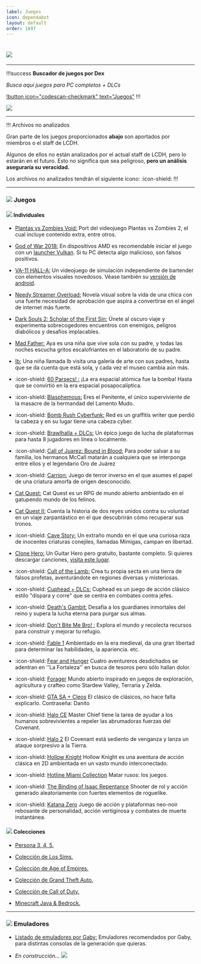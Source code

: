 ```yaml
---
label: Juegos
icon: dependabot
layout: default
order: 1697
---
```


# ![](https://i.postimg.cc/3R53SB35/banner-items-lcdh-1.png)

---


!!!success **Buscador de juegos por Dex**

*Busca aquí juegos para PC completos + DLCs*

[!button icon="codescan-checkmark" text="Juegos"](https://tiny.cc/noirpc)
!!!

![](https://i.postimg.cc/TYNN9ZW6/Proyecto-nuevo-22.png)

---

!!! Archivos no analizados

Gran parte de los juegos proporcionados **abajo** son aportados por miembros o el staff de LCDH.

Algunos de ellos no están analizados por el actual staff de LCDH, pero lo estarán en el futuro. Esto no significa que sea peligroso, **pero un análisis aseguraría su veracidad.**

Los archivos no analizados tendrán el siguiente icono: :icon-shield:
!!!

---

### ![](https://i.postimg.cc/fyHqs50r/Proyecto-nuevo-2.png) **Juegos**


#### ![](https://i.postimg.cc/s2DT9mVX/Proyecto-nuevo-5.png) Individuales


- [Plantas vs Zombies Void:](https://gamejolt.com/games/Xuwugames_PVZ_Void/714049) Port del videojuego Plantas vs Zombies 2, el cual incluye contenido extra, entre otros.


- [God of War 2018:](https://www.mediafire.com/file/9p2wvvx6rghx3gy/6oW2O18.rar) En dispositivos AMD es recomendable iniciar el juego con un [launcher Vulkan](https://www.nexusmods.com/godofwar/mods/20). Si tu PC detecta algo malicioso, son falsos positivos. 


- [VA-11 HALL-A:](https://www.mediafire.com/folder/70c92n0qz1wzi/VA-11-HALL-A) Un videojuego de simulación independiente de bartender con elementos visuales novedosos. Véase también su [versión de android](https://lcdh.tech/móviles/m-android/#individuales).


- [Needy Streamer Overload:](https://www.mediafire.com/file/u22rammht0klptf/Needy+Streamer+Overload.rar/file) Novela visual sobre la vida de una chica con una fuerte necesidad de aprobación que aspira a convertirse en el ángel de internet más fuerte.


- [Dark Souls 2: Scholar of the First Sin:](https://www.mediafire.com/file/5v1twvcsmqa6igs/DS2-S0TF5.rar?dkey=ut5zrugjis9&r=1843) Únete al oscuro viaje y experimenta sobrecogedores encuentros con enemigos, peligros diabólicos y desafíos implacables.


- [Mad Father:](https://www.mediafire.com/download/jja2hg3uocironx) Aya es una niña que vive sola con su padre, y todas las noches escucha gritos escalofriantes en el laboratorio de su padre.


- [Ib:](https://www.mediafire.com/download/l8y1prhsp8cjlsk) Una niña llamada Ib visita una galería de arte con sus padres, hasta que se da cuenta que está sola, y cada vez el museo cambia aún más.


- :icon-shield: [60 Parsecs! :](https://mega.nz/file/aAZRXarC#IU57m4lyYuYq11Uk9LltYE9v7VnmvoVhODphmDpByXQ) ¡La era espacial atómica fue la bomba! Hasta que se convirtió en la era espacial posapocalíptica.


- :icon-shield: [Blasphemous:](https://www.mediafire.com/file/dsu23j2oqugekne/Bla7sphem9us0.rar/file?dkey=802wa61ngcd&r=796) Eres el Penitente, el único superviviente de la masacre de la hermandad del Lamento Mudo.


- :icon-shield: [Bomb Rush Cyberfunk:](https://www.mediafire.com/download/og8q6o2zcqs2scl) Red es un graffitis writer que perdió la cabeza y en su lugar tiene una cabeza cyber.


- :icon-shield: [Brawlhalla + DLCs:](https://www.mediafire.com/file/7fj0t03lc7fhuyg/BRAW_Setup.exe/file) Un épico juego de lucha de plataformas para hasta 8 jugadores en línea o localmente.


- :icon-shield: [Call of Juarez: Bound in Blood:](https://mega.nz/#!G9ElhZCa!EhlwKd4nQsZVrt1UzDA0w_xae4WFULZJ5fdXcpHtpqs) Para poder salvar a su familia, los hermanos McCall matarán a cualquiera que se interponga entre ellos y el legendario Oro de Juárez


- :icon-shield: [Carrion:](https://www.mediafire.com/file/od52nydh6k3nx7u/Ca1rr3ion-06.11.2022-elamigos.rar/file) Juego de terror inverso en el que asumes el papel de una criatura amorfa de origen desconocido.


- [Cat Quest:](https://www.mediafire.com/download/48latn1uac6frt4) Cat Quest es un RPG de mundo abierto ambientado en el gatupendo mundo de los felinos.


- [Cat Quest II:](https://www.mediafire.com/download/2hq3aevps5umyip) Cuenta la historia de dos reyes unidos contra su voluntad en un viaje zarpantástico en el que descubrirán cómo recuperar sus tronos.


- :icon-shield: [Cave Story:](https://www.cavestory.org/download/cave-story.php) Un extraño mundo en el que una curiosa raza de inocentes criaturas conejiles, llamadas Mimigas, campan en libertad.


- [Clone Hero:](https://clonehero.net/releases/) Un Guitar Hero pero gratuito, bastante completo. Si quieres descargar canciones, [visita este lugar](https://chorus.fightthe.pw/).


- :icon-shield: [Cult of the Lamb:](https://www.mediafire.com/file/h5zyg730aeb4nua/Cult_of_the_Lamb_Cultist_Edition.rar/file) Crea tu propia secta en una tierra de falsos profetas, aventurándote en regiones diversas y misteriosas.

    
- :icon-shield: [Cuphead + DLCs:](https://steamrip.com/cuphead-free-download/) Cuphead es un juego de acción clásico estilo "dispara y corre" que se centra en combates contra jefes.


- :icon-shield: [Death's Gambit:](https://www.mediafire.com/file/ldafipeeov40kia/Deaths.Gambit.Afterlife.v2.21.zip/file) Desafía a los guardianes inmortales del reino y supera la lucha eterna para purgar sus almas.


- :icon-shield: [Don't Bite Me Bro! :](https://www.mediafire.com/file/33ohp615dxtg1a1/DontBiteMeBro_PC_x86.zip/file) Explora el mundo y recolecta recursos para construir y mejorar tu refugio.


- :icon-shield: [Fable 1](https://www.mediafire.com/file/k08b5u8i6i2zx1q/Jueguini.rar/file) Ambientado en la era medieval, da una gran libertad para determinar las habilidades, la apariencia. etc.


- :icon-shield: [Fear and Hunger](https://drive.google.com/drive/folders/1jIFUywhCN0HJoociBs8kFVSdznJhx707) Cuatro aventureros desdichados se adentran en ''La Fortaleza'' en busca de tesoros pero sólo hallan dolor.


- :icon-shield: [Forager](https://www.mediafire.com/file/3s8od05woi8u1e5/) Mundo abierto inspirado en juegos de exploración, agricultura y crafteo como Stardew Valley, Terraria y Zelda.


- :icon-shield: [GTA SA + Cleos](https://drive.google.com/drive/folders/1i_uOYrEOQBpmQtUo71GzJxtIXnDDvEje?usp=share_link) El clásico de clásicos, no hace falta explicarlo. Contraseña: Danito


- :icon-shield: [Halo CE](https://www.mediafire.com/file/xzl4gx95jkzmtoa/H%25CE%259BL%25CE%2598_PC.rar) Master Chief tiene la tarea de ayudar a los humanos sobrevivientes a repeler las abrumadoras fuerzas del Covenant.


- :icon-shield: [Halo 2](https://www.mediafire.com/file/kxwzt2bmzdjfcho/H%25CE%259BL%25CE%2598_2_PC.rar) El Covenant está sediento de venganza y lanza un ataque sorpresivo a la Tierra.


- :icon-shield: [Hollow Knight](https://www.mediafire.com/file%20/0a2mc9igg3h9i18/Hollow+knight.apk) Hollow Knight es una aventura de acción clásica en 2D ambientada en un vasto mundo interconectado.


- :icon-shield: [Hotline Miami Collection](https://drive.google.com/file/d/1R54_Jm1bl7eeiqVmrA7N2qfwSbBTgaB3/view) Matar rusos: los juegos.


- :icon-shield: [The Binding of Isaac Repentance](https://www.mediafire.com/file/g05bbsdo9fhibn4) Shooter de rol y acción generado aleatoriamente con fuertes elementos de roguelike.


- :icon-shield: [Katana Zero](https://www.mediafire.com/file/2yygjyqarf3ainp/KTN0_by_BlizzBoyGames.rar/file) Juego de acción y plataformas neo-noir rebosante de personalidad, acción vertiginosa y combates de muerte instantánea.


#### ![](https://i.postimg.cc/s2DT9mVX/Proyecto-nuevo-5.png) Colecciones


- [Persona 3, 4, 5.](https://drive.google.com/drive/u/0/mobile/folders/1jbHCvCk0GeVN3a3kPx8VU0fOQ3ciJyYs)


- [Colección de Los Sims.](https://noiroom.tech/Escritorio/e-juegos#coleccion-los-sims)


- [Colección de Age of Empires.](https://noiroom.tech/Escritorio/e-juegos#coleccion-age-of-empires)


- [Colección de Grand Theft Auto.](https://noiroom.tech/Escritorio/e-juegos#coleccion-gta)


- [Colección de Call of Duty.](https://noiroom.tech/Escritorio/e-juegos#coleccion-call-of-duty)


- [Minecraft Java & Bedrock.](https://noiroom.tech/Tutoriales/minecraft)


---

### ![](https://i.postimg.cc/fyHqs50r/Proyecto-nuevo-2.png) **Emuladores**


- [Listado de emuladores por Gaby:](https://docs.google.com/document/d/1iAedTOKZMLvX52HpPsUdbStbrNfzFSDeAwABn-1Cs_Y/edit) Emuladores recomendados por Gaby, para distintas consolas de la generación que quieras.


- *En construcción... ![](https://images-ext-1.discordapp.net/external/4YQiWQevguiDbfOGmq5orfGp-lMulNDAHYaXL-aHh5M/https/i.imgur.com/tFp98Tp.png?width=31&height=31)*

